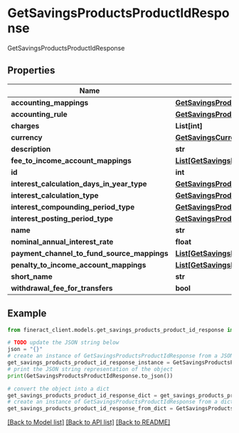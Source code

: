 # GetSavingsProductsProductIdResponse

GetSavingsProductsProductIdResponse

## Properties

Name | Type | Description | Notes
------------ | ------------- | ------------- | -------------
**accounting_mappings** | [**GetSavingsProductsAccountingMappings**](GetSavingsProductsAccountingMappings.md) |  | [optional] 
**accounting_rule** | [**GetSavingsProductsAccountingRule**](GetSavingsProductsAccountingRule.md) |  | [optional] 
**charges** | **List[int]** |  | [optional] 
**currency** | [**GetSavingsCurrency**](GetSavingsCurrency.md) |  | [optional] 
**description** | **str** |  | [optional] 
**fee_to_income_account_mappings** | [**List[GetSavingsProductsFeeToIncomeAccountMappings]**](GetSavingsProductsFeeToIncomeAccountMappings.md) |  | [optional] 
**id** | **int** |  | [optional] 
**interest_calculation_days_in_year_type** | [**GetSavingsProductsInterestCalculationDaysInYearType**](GetSavingsProductsInterestCalculationDaysInYearType.md) |  | [optional] 
**interest_calculation_type** | [**GetSavingsProductsInterestCalculationType**](GetSavingsProductsInterestCalculationType.md) |  | [optional] 
**interest_compounding_period_type** | [**GetSavingsProductsInterestCompoundingPeriodType**](GetSavingsProductsInterestCompoundingPeriodType.md) |  | [optional] 
**interest_posting_period_type** | [**GetSavingsProductsInterestPostingPeriodType**](GetSavingsProductsInterestPostingPeriodType.md) |  | [optional] 
**name** | **str** |  | [optional] 
**nominal_annual_interest_rate** | **float** |  | [optional] 
**payment_channel_to_fund_source_mappings** | [**List[GetSavingsProductsPaymentChannelToFundSourceMappings]**](GetSavingsProductsPaymentChannelToFundSourceMappings.md) |  | [optional] 
**penalty_to_income_account_mappings** | [**List[GetSavingsProductsPenaltyToIncomeAccountMappings]**](GetSavingsProductsPenaltyToIncomeAccountMappings.md) |  | [optional] 
**short_name** | **str** |  | [optional] 
**withdrawal_fee_for_transfers** | **bool** |  | [optional] 

## Example

```python
from fineract_client.models.get_savings_products_product_id_response import GetSavingsProductsProductIdResponse

# TODO update the JSON string below
json = "{}"
# create an instance of GetSavingsProductsProductIdResponse from a JSON string
get_savings_products_product_id_response_instance = GetSavingsProductsProductIdResponse.from_json(json)
# print the JSON string representation of the object
print(GetSavingsProductsProductIdResponse.to_json())

# convert the object into a dict
get_savings_products_product_id_response_dict = get_savings_products_product_id_response_instance.to_dict()
# create an instance of GetSavingsProductsProductIdResponse from a dict
get_savings_products_product_id_response_from_dict = GetSavingsProductsProductIdResponse.from_dict(get_savings_products_product_id_response_dict)
```
[[Back to Model list]](../README.md#documentation-for-models) [[Back to API list]](../README.md#documentation-for-api-endpoints) [[Back to README]](../README.md)


